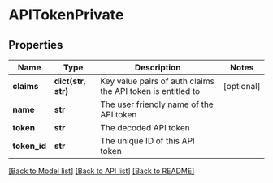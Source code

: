 # APITokenPrivate

## Properties
Name | Type | Description | Notes
------------ | ------------- | ------------- | -------------
**claims** | **dict(str, str)** | Key value pairs of auth claims the API token is entitled to | [optional] 
**name** | **str** | The user friendly name of the API token | 
**token** | **str** | The decoded API token | 
**token_id** | **str** | The unique ID of this API token | 

[[Back to Model list]](../README.md#documentation-for-models) [[Back to API list]](../README.md#documentation-for-api-endpoints) [[Back to README]](../README.md)


